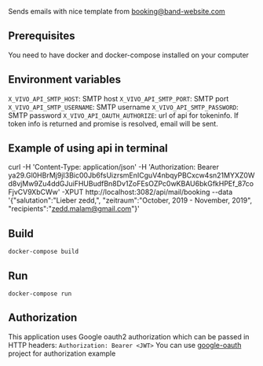 Sends emails with nice template from booking@band-website.com

## Prerequisites

You need to have docker and docker-compose installed on your computer

## Environment variables

`X_VIVO_API_SMTP_HOST`: SMTP host
`X_VIVO_API_SMTP_PORT`: SMTP port
`X_VIVO_API_SMTP_USERNAME`: SMTP username
`X_VIVO_API_SMTP_PASSWORD`: SMTP password
`X_VIVO_API_OAUTH_AUTHORIZE`: url of api for tokeninfo. If token info is returned and promise is resolved, email will be sent.

## Example of using api in terminal

curl  -H 'Content-Type: application/json' -H 'Authorization: Bearer ya29.Gl0HBrMj9jI3Bic00Jb6fsUizrsmEnICguV4nbqyPBCxcw4sn21MYXZ0Wd8vjMw9Zu4ddGJuiFHUBudfBn8Dv1ZoFEsOZPc0wKBAU6bkGfkHPEf_87coFjvCV9XbCWw' -XPUT http://localhost:3082/api/mail/booking --data '{"salutation":"Lieber zedd,", "zeitraum":"October, 2019 - November, 2019", "recipients":"zedd.malam@gmail.com"}'

## Build

```
docker-compose build
```

## Run

```
docker-compose run
```

## Authorization

This application uses Google oauth2 authorization which can be passed in HTTP headers: `Authorization: Bearer <JWT>`
You can use [google-oauth](https://github.com/zeddmalam/google-oauth) project for authorization example